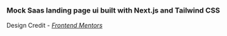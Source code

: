 ### Mock Saas landing page ui built with Next.js and Tailwind CSS

Design Credit - _[Frontend Mentors](https://www.frontendmentor.io/challenges/fylo-dark-theme-landing-page-5ca5f2d21e82137ec91a50fd)_
